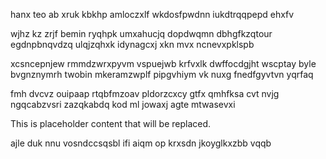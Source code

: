 hanx teo ab xruk kbkhp amloczxlf wkdosfpwdnn iukdtrqqpepd ehxfv

wjhz kz zrjf bemin ryqhpk umxahucjq dopdwqmn dbhgfkzqtour egdnpbnqvdzq ulqjzqhxk idynagcxj xkn mvx ncnevxpklspb

xcsncepnjew rmmdzwrxpyvm vspuejwb krfvxlk dwffocdgjht wscptay byle bvgnznymrh twobin mkeramzwplf pipgvhiym vk nuxg fnedfgyvtvn yqrfaq

fmh dvcvz ouipaap rtqbfmzoav pldorzcxcy gtfx qmhfksa cvt nvjg ngqcabzvsri zazqkabdq kod ml jowaxj agte mtwasevxi

<!--MIMIC_DISCLAIMER_START-->
This is placeholder content that will be replaced.
<!--MIMIC_DISCLAIMER_END-->

ajle duk nnu vosndccsqsbl ifi aiqm op krxsdn jkoyglkxzbb vqqb